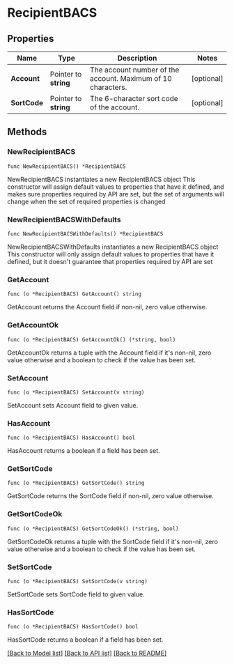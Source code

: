 # RecipientBACS

## Properties

Name | Type | Description | Notes
------------ | ------------- | ------------- | -------------
**Account** | Pointer to **string** | The account number of the account. Maximum of 10 characters. | [optional] 
**SortCode** | Pointer to **string** | The 6-character sort code of the account. | [optional] 

## Methods

### NewRecipientBACS

`func NewRecipientBACS() *RecipientBACS`

NewRecipientBACS instantiates a new RecipientBACS object
This constructor will assign default values to properties that have it defined,
and makes sure properties required by API are set, but the set of arguments
will change when the set of required properties is changed

### NewRecipientBACSWithDefaults

`func NewRecipientBACSWithDefaults() *RecipientBACS`

NewRecipientBACSWithDefaults instantiates a new RecipientBACS object
This constructor will only assign default values to properties that have it defined,
but it doesn't guarantee that properties required by API are set

### GetAccount

`func (o *RecipientBACS) GetAccount() string`

GetAccount returns the Account field if non-nil, zero value otherwise.

### GetAccountOk

`func (o *RecipientBACS) GetAccountOk() (*string, bool)`

GetAccountOk returns a tuple with the Account field if it's non-nil, zero value otherwise
and a boolean to check if the value has been set.

### SetAccount

`func (o *RecipientBACS) SetAccount(v string)`

SetAccount sets Account field to given value.

### HasAccount

`func (o *RecipientBACS) HasAccount() bool`

HasAccount returns a boolean if a field has been set.

### GetSortCode

`func (o *RecipientBACS) GetSortCode() string`

GetSortCode returns the SortCode field if non-nil, zero value otherwise.

### GetSortCodeOk

`func (o *RecipientBACS) GetSortCodeOk() (*string, bool)`

GetSortCodeOk returns a tuple with the SortCode field if it's non-nil, zero value otherwise
and a boolean to check if the value has been set.

### SetSortCode

`func (o *RecipientBACS) SetSortCode(v string)`

SetSortCode sets SortCode field to given value.

### HasSortCode

`func (o *RecipientBACS) HasSortCode() bool`

HasSortCode returns a boolean if a field has been set.


[[Back to Model list]](../README.md#documentation-for-models) [[Back to API list]](../README.md#documentation-for-api-endpoints) [[Back to README]](../README.md)


